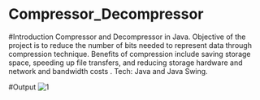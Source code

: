 # Compressor_Decompressor
#Introduction
Compressor and Decompressor in Java. Objective of the project is to reduce the number of bits needed to represent data through compression technique. Benefits of compression include saving storage space, speeding up file transfers, and reducing storage hardware and network and bandwidth costs . Tech: Java and Java Swing.

#Output
![1](https://github.com/SanketM123456/Compressor_Decompressor/assets/137291015/5a7152ac-a8fd-4de2-888c-d95fd7d81ea6)
